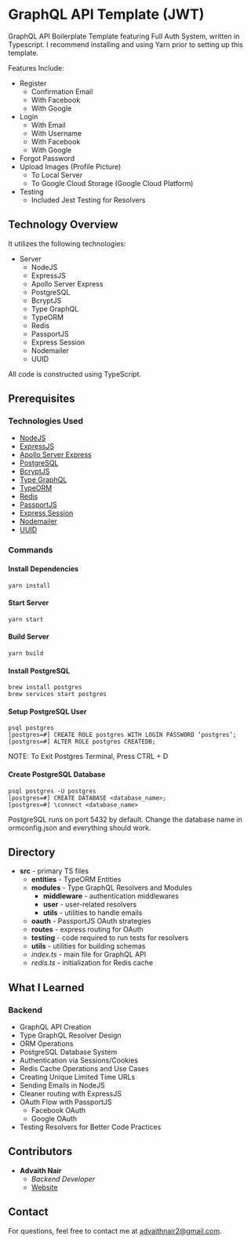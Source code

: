 # GraphQL API Template (JWT)

GraphQL API Boilerplate Template featuring Full Auth System, written in Typescript.
I recommend installing and using Yarn prior to setting up this template.

Features Include:
* Register
    * Confirmation Email
    * With Facebook
    * With Google
* Login
    * With Email
    * With Username
    * With Facebook
    * With Google
* Forgot Password
* Upload Images (Profile Picture)
    * To Local Server
    * To Google Cloud Storage (Google Cloud Platform)
* Testing
    * Included Jest Testing for Resolvers

## Technology Overview
It utilizes the following technologies:
* Server
  * NodeJS
  * ExpressJS
  * Apollo Server Express
  * PostgreSQL
  * BcryptJS
  * Type GraphQL
  * TypeORM
  * Redis
  * PassportJS
  * Express Session
  * Nodemailer
  * UUID

All code is constructed using TypeScript.

## Prerequisites

### Technologies Used
* [NodeJS](https://nodejs.org/en/)
* [ExpressJS](https://expressjs.com/)
* [Apollo Server Express](https://www.apollographql.com/docs/apollo-server/v1/servers/express/)
* [PostgreSQL](https://www.postgresql.org/)
* [BcryptJS](https://www.npmjs.com/package/bcryptjs)
* [Type GraphQL](https://typegraphql.com/)
* [TypeORM](https://typeorm.io/#/)
* [Redis](https://redis.io/)
* [PassportJS](http://www.passportjs.org/)
* [Express Session](https://github.com/expressjs/session)
* [Nodemailer](https://nodemailer.com/about/)
* [UUID](https://github.com/uuidjs/uuid)

### Commands

#### Install Dependencies
```
yarn install
```

#### Start Server
```
yarn start
```

#### Build Server
```
yarn build
```

#### Install PostgreSQL
```
brew install postgres
brew services start postgres
```

#### Setup PostgreSQL User
```
psql postgres
[postgres=#] CREATE ROLE postgres WITH LOGIN PASSWORD ‘postgres’;
[postgres=#] ALTER ROLE postgres CREATEDB;
```
NOTE: To Exit Postgres Terminal, Press CTRL + D

#### Create PostgreSQL Database
```
psql postgres -U postgres
[postgres=#] CREATE DATABASE <database_name>;
[postgres=#] \connect <database_name>
```
PostgreSQL runs on port 5432 by default. Change the database name in ormconfig.json and everything should work.

## Directory

* **src** - primary TS files
  * **entities** - TypeORM Entities
  * **modules** - Type GraphQL Resolvers and Modules
    * **middleware** - authentication middlewares
    * **user** - user-related resolvers
    * **utils** - utilities to handle emails
  * **oauth** - PassportJS OAuth strategies
  * **routes** - express routing for OAuth
  * **testing** - code required to run tests for resolvers
  * **utils** - utilities for building schemas
  * *index.ts* - main file for GraphQL API
  * *redis.ts* - initialization for Redis cache 
    
## What I Learned

### Backend
* GraphQL API Creation
* Type GraphQL Resolver Design
* ORM Operations
* PostgreSQL Database System
* Authentication via Sessions/Cookies
* Redis Cache Operations and Use Cases
* Creating Unique Limited Time URLs
* Sending Emails in NodeJS
* Cleaner routing with ExpressJS
* OAuth Flow with PassportJS
    * Facebook OAuth
    * Google OAuth
* Testing Resolvers for Better Code Practices

## Contributors

* **Advaith Nair** 
    * *Backend Developer*
    * [Website](https://advaithnair.com)

## Contact
For questions, feel free to contact me at [advaithnair2@gmail.com](mailto:advaithnair2@gmail.com).